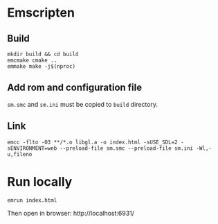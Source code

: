 # Emscripten

## Build

```
mkdir build && cd build
emcmake cmake ..
emmake make -j$(nproc)
```

## Add rom and configuration file

`sm.smc` and `sm.ini` must be copied to `build` directory.

## Link

```
emcc -flto -O3 **/*.o libgl.a -o index.html -sUSE_SDL=2 -sENVIRONMENT=web --preload-file sm.smc --preload-file sm.ini -Wl,-u,fileno
```


# Run locally

```
emrun index.html
```

Then open in browser: http://localhost:6931/

